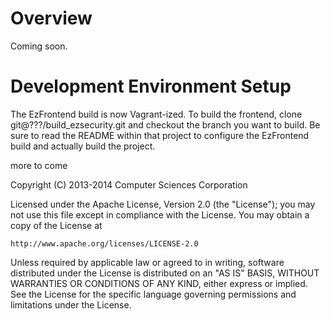 # Overview #
Coming soon.

# Development Environment Setup #
The EzFrontend build is now Vagrant-ized. To build the frontend, clone  git@???/build_ezsecurity.git and checkout the branch you want to build. Be sure to read the README within that project to configure the EzFrontend build and actually build the project.


more to come

Copyright (C) 2013-2014 Computer Sciences Corporation

Licensed under the Apache License, Version 2.0 (the "License");
you may not use this file except in compliance with the License.
You may obtain a copy of the License at

    http://www.apache.org/licenses/LICENSE-2.0

Unless required by applicable law or agreed to in writing, software
distributed under the License is distributed on an "AS IS" BASIS,
WITHOUT WARRANTIES OR CONDITIONS OF ANY KIND, either express or implied.
See the License for the specific language governing permissions and
limitations under the License.
